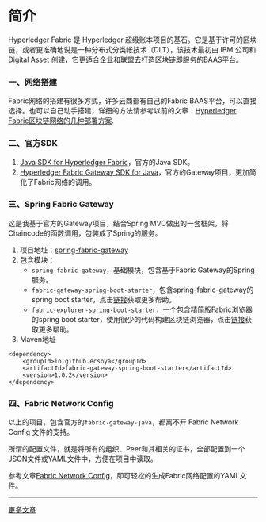 # 简介

Hyperledger Fabric 是 Hyperledger 超级账本项目的基石。它是基于许可的区块链，或者更准确地说是一种分布式分类帐技术（DLT），该技术最初由 IBM 公司和 Digital Asset 创建，它更适合企业和联盟去打造区块链即服务的BAAS平台。

### 一、网络搭建

Fabric网络的搭建有很多方式，许多云商都有自己的Fabric BAAS平台，可以直接选择。也可以自己动手搭建，详细的方法请参考以前的文章：[Hyperledger Fabric区块链网络的几种部署方案](pages/network.html).

### 二、官方SDK

1. [Java SDK for Hyperledger Fabric](https://github.com/hyperledger/fabric-sdk-java)，官方的Java SDK。
2. [Hyperledger Fabric Gateway SDK for Java](https://github.com/hyperledger/fabric-gateway-java)，官方的Gateway项目，更加简化了Fabric网络的调用。

### 三、Spring Fabric Gateway

这是我基于官方的Gateway项目，结合Spring MVC做出的一套框架，将Chaincode的函数调用，包装成了Spring的服务。

1. 项目地址：[spring-fabric-gateway](https://github.com/ecsoya/spring-fabric-gateway)
2. 包含模块：
     *  `spring-fabric-gateway`，基础模块，包含基于Fabric Gateway的Spring服务。
     *  `fabric-gateway-spring-boot-starter`，包含spring-fabric-gateway的spring boot starter，点击[链接](pages/gateway.html)获取更多帮助。
     *  `fabric-explorer-spring-boot-starter`，一个包含精简版Fabric浏览器的spring boot starter，使用很少的代码构建区块链浏览器，点击[链接](pages/explorer.html)获取更多帮助。
3. Maven地址

```
<dependency>
	<groupId>io.github.ecsoya</groupId>
	<artifactId>fabric-gateway-spring-boot-starter</artifactId>
	<version>1.0.2</version>
</dependency>
```

### 四、Fabric Network Config

以上的项目，包含官方的`fabric-gateway-java`，都离不开 Fabric Network Config 文件的支持。

所谓的配置文件，就是将所有的组织、Peer和其相关的证书，全部配置到一个JSON文件或YAML文件中，方便在项目中读取。

参考文章[Fabric Network Config](https://ecsoya.github.io/fabric/pages/network-config.html)，即可轻松的生成Fabric网络配置的YAML文件。

* * *

[更多文章](http://ecsoya.github.io)
